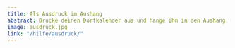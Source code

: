 ```yaml
---
title: Als Ausdruck im Aushang
abstract: Drucke deinen Dorfkalender aus und hänge ihn in den Aushang. So kann jeder alle Termine sehen. Per QR-Code auch immer aktuell auf dem Smartphone.
image: ausdruck.jpg
link: "/hilfe/ausdruck/"
---
```

